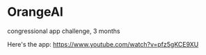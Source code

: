 # OrangeAI

congressional app challenge, 3 months

Here's the app: 
https://www.youtube.com/watch?v=pfz5gKCE9XU
